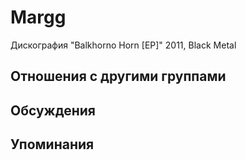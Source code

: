 # Margg

Дискография
"Balkhorno Horn [EP]" 2011, Black Metal

## Отношения с другими группами


## Обсуждения


## Упоминания

